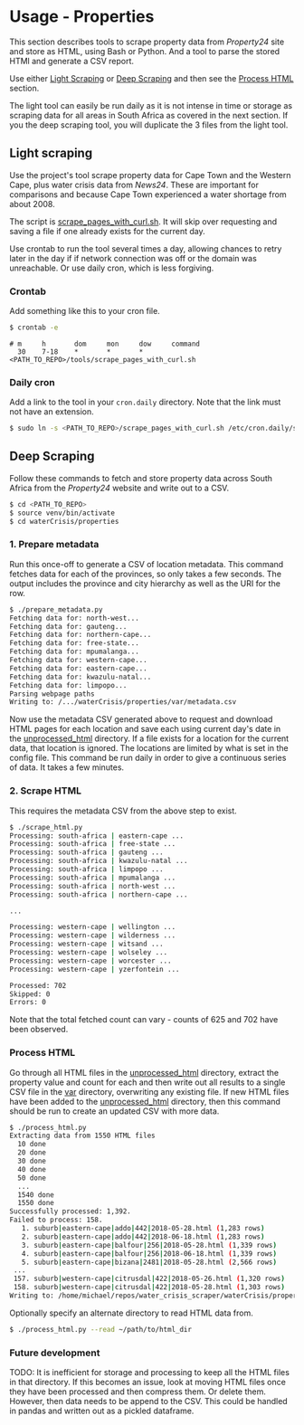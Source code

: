 # Usage - Properties

This section describes tools to scrape property data from _Property24_ site and store as HTML, using Bash or Python. And a tool to parse the stored HTMl and generate a CSV report.

Use either [Light Scraping](#light-scraping) or [Deep Scraping](#deep-scraping) and then see the [Process HTML](#process-html) section.

The light tool can easily be run daily as it is not intense in time or storage as scraping data for all areas in South Africa as covered in the next section. If you the deep scraping tool, you will duplicate the 3 files from the light tool.


## Light scraping

Use the project's tool scrape property data for Cape Town and the Western Cape, plus water crisis data from _News24_. These are important for comparisons and because Cape Town experienced a water shortage from about 2008.

The script is [scrape_pages_with_curl.sh](/tools/scrape_pages_with_curl.sh). It will skip over requesting and saving a file if one already exists for the current day.

Use crontab to run the tool several times a day, allowing chances to retry later in the day if if network connection was off or the domain was unreachable. Or use daily cron, which is less forgiving.

### Crontab

Add something like this to your cron file.

```bash
$ crontab -e
```

```
# m     h       dom     mon     dow     command
  30    7-18    *       *       *       <PATH_TO_REPO>/tools/scrape_pages_with_curl.sh
```

### Daily cron

Add a link to the tool in your `cron.daily` directory. Note that the link must not have an extension.

```bash
$ sudo ln -s <PATH_TO_REPO>/scrape_pages_with_curl.sh /etc/cron.daily/scrape_pages_with_curl
```

## Deep Scraping

Follow these commands to fetch and store property data across South Africa from the _Property24_ website and write out to a CSV.

```bash
$ cd <PATH_TO_REPO>
$ source venv/bin/activate
$ cd waterCrisis/properties
```

### 1. Prepare metadata

Run this once-off to generate a CSV of location metadata. This command fetches data for each of the provinces, so only takes a few seconds. The output includes the province and city hierarchy as well as the URI for the row.

```bash
$ ./prepare_metadata.py
Fetching data for: north-west...
Fetching data for: gauteng...
Fetching data for: northern-cape...
Fetching data for: free-state...
Fetching data for: mpumalanga...
Fetching data for: western-cape...
Fetching data for: eastern-cape...
Fetching data for: kwazulu-natal...
Fetching data for: limpopo...
Parsing webpage paths
Writing to: /.../waterCrisis/properties/var/metadata.csv
```

Now use the metadata CSV generated above to request and download HTML pages for each location and save each using current day's date in the [unprocessed_html](/waterCrisis/properties/var/unprocessed_html) directory. If a file exists for a location for the current data, that location is ignored. The locations are limited by what is set in the config file. This command be run daily in order to give a continuous series of data. It takes a few minutes.


### 2. Scrape HTML

This requires the metadata CSV from the above step to exist.

```bash
$ ./scrape_html.py
Processing: south-africa | eastern-cape ...
Processing: south-africa | free-state ...
Processing: south-africa | gauteng ...
Processing: south-africa | kwazulu-natal ...
Processing: south-africa | limpopo ...
Processing: south-africa | mpumalanga ...
Processing: south-africa | north-west ...
Processing: south-africa | northern-cape ...

...

Processing: western-cape | wellington ...
Processing: western-cape | wilderness ...
Processing: western-cape | witsand ...
Processing: western-cape | wolseley ...
Processing: western-cape | worcester ...
Processing: western-cape | yzerfontein ...

Processed: 702
Skipped: 0
Errors: 0
```

Note that the total fetched count can vary - counts of 625 and 702 have been observed.

### Process HTML

Go through all HTML files in the [unprocessed_html](/waterCrisis/properties/var/unprocessed_html) directory, extract the property value and count for each and then write out all results to a single CSV file in the [var](/waterCrisis/properties/var) directory, overwriting any existing file. If new HTML files have been added to the [unprocessed_html](/waterCrisis/properties/var/unprocessed_html) directory, then this command should be run to create an updated CSV with more data.

```bash
$ ./process_html.py
Extracting data from 1550 HTML files
  10 done
  20 done
  30 done
  40 done
  50 done
  ...
  1540 done
  1550 done
Successfully processed: 1,392.
Failed to process: 158.
   1. suburb|eastern-cape|addo|442|2018-05-28.html (1,283 rows)
   2. suburb|eastern-cape|addo|442|2018-06-18.html (1,283 rows)
   3. suburb|eastern-cape|balfour|256|2018-05-28.html (1,339 rows)
   4. suburb|eastern-cape|balfour|256|2018-06-18.html (1,339 rows)
   5. suburb|eastern-cape|bizana|2481|2018-05-28.html (2,566 rows)
 ...
 157. suburb|western-cape|citrusdal|422|2018-05-26.html (1,320 rows)
 158. suburb|western-cape|citrusdal|422|2018-05-28.html (1,303 rows)
Writing to: /home/michael/repos/water_crisis_scraper/waterCrisis/properties/var/processed_data.csv
```

Optionally specify an alternate directory to read HTML data from.

```bash
$ ./process_html.py --read ~/path/to/html_dir
```

### Future development

TODO: It is inefficient for storage and processing to keep all the HTML files in that directory. If this becomes an issue, look at moving HTML files once they have been processed and then compress them. Or delete them. However, then data needs to be append to the CSV. This could be handled in pandas and written out as a pickled dataframe.
